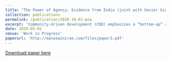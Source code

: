 ```yaml
---
title: "The Power of Agency: Evidence from India (joint with Xavier Gine, Aprajit Mahajan, and Anup Malani)"
collection: publications
permalink: /publication/2020-10-01-poa
excerpt: 'Community-driven development (CDD) emphasizes a “bottom-up” approach focusing on community control over planning and implementation decisions to improve development outcomes. We propose to assess the value of community participation in choosing the location and implementation of local infrastructure projects by comparing a participatory “bottom-up” approach to the standard “top-down” planning and implementation where the community only plays a limited role. The context for the study is the construction of minor irrigation channels in the command area of small irrigation tanks in Telangana. The government has recently launched a program to rehabilitate the storage capacity of the tanks but has left the distribution of water from the tank to plots in the command area to the farmers. The research project thus varies the extent of community involvement over the choice and implementation of field channels and assesses its impact on irrigation resource allocation, agricultural outcomes, and continued maintenance.'
date: 2019-05-01
venue: 'Work in Progress'
paperurl: 'http://manaswinirao.com/files/paper3.pdf'
---
```


[Download paper here](http://manaswinirao.com/files/paper3.pdf)

